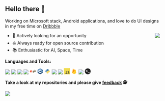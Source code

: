 ## Hello there 👋
Working on Microsoft stack, Android applications, and love to do UI designs in my free time on [Dribbble](https://dribbble.com/Jaspreet_Sidhu)

<img align="right" src="https://github-readme-stats.vercel.app/api?username=jaspreetsidhu3&show_icon=true&hide_title=true&line_height=14&hide_border=true" />

* 💼 Actively looking for an opportunity
* ⛵ Always ready for open source contribution
* 📚 Enthusiastic for AI, Space, Time 

**Languages and Tools:**  


<code><img height="20" src="https://img.icons8.com/color/48/000000/java-coffee-cup-logo.png"/></code>
<code><img height="20" src="https://img.icons8.com/fluent/48/000000/android-os.png"/></code>
<code><img height="20" src="https://upload.wikimedia.org/wikipedia/commons/thumb/1/10/CSS3_and_HTML5_logos_and_wordmarks.svg/791px-CSS3_and_HTML5_logos_and_wordmarks.svg.png"></code>
<code><img height="20" src="https://img.icons8.com/officel/50/000000/php-logo.png"/></code>
<code><img height="20" src="https://raw.githubusercontent.com/github/explore/80688e429a7d4ef2fca1e82350fe8e3517d3494d/topics/git/git.png"></code>
<code><img height="20" src="https://raw.githubusercontent.com/github/explore/80688e429a7d4ef2fca1e82350fe8e3517d3494d/topics/cpp/cpp.png"></code>
<code><img height="20" src="https://raw.githubusercontent.com/github/explore/80688e429a7d4ef2fca1e82350fe8e3517d3494d/topics/python/python.png"></code>
<code><img height="20" src="https://img.icons8.com/ultraviolet/48/000000/react.png"/></code>
<code><img height="20" src="https://img.icons8.com/color/48/000000/flutter.png"/></code>
<code><img height="20" src="https://raw.githubusercontent.com/github/explore/80688e429a7d4ef2fca1e82350fe8e3517d3494d/topics/javascript/javascript.png"></code>
<code><img height="20" src="https://raw.githubusercontent.com/github/explore/80688e429a7d4ef2fca1e82350fe8e3517d3494d/topics/firebase/firebase.png"></code>
<code><img height="20" src="https://img.icons8.com/ios-filled/40/000000/mysql-logo.png"/></code>
<code><img height="20" src="https://raw.githubusercontent.com/github/explore/80688e429a7d4ef2fca1e82350fe8e3517d3494d/topics/terminal/terminal.png"></code>


<b>Take a look at my repositories and please give [feedback](mailto:jaspreetsidhu3may@gmail.com) 🕵 </b>

![](https://komarev.com/ghpvc/?username=jaspreetsidhu3&color=blue&label=Total+Visitors)
